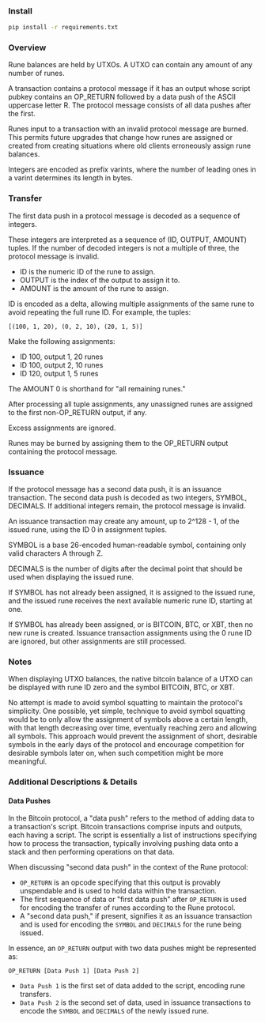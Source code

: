 ### Install

```sh
pip install -r requirements.txt
```


### Overview
Rune balances are held by UTXOs. A UTXO can contain any amount of any number of runes.

A transaction contains a protocol message if it has an output whose script pubkey contains an OP_RETURN followed by a data push of the ASCII uppercase letter R. The protocol message consists of all data pushes after the first.

Runes input to a transaction with an invalid protocol message are burned. This permits future upgrades that change how runes are assigned or created from creating situations where old clients erroneously assign rune balances.

Integers are encoded as prefix varints, where the number of leading ones in a varint determines its length in bytes.

### Transfer
The first data push in a protocol message is decoded as a sequence of integers.

These integers are interpreted as a sequence of (ID, OUTPUT, AMOUNT) tuples. If the number of decoded integers is not a multiple of three, the protocol message is invalid.

- ID is the numeric ID of the rune to assign.
- OUTPUT is the index of the output to assign it to.
- AMOUNT is the amount of the rune to assign.

ID is encoded as a delta, allowing multiple assignments of the same rune to avoid repeating the full rune ID. For example, the tuples:

```
[(100, 1, 20), (0, 2, 10), (20, 1, 5)]
```

Make the following assignments:
- ID 100, output 1, 20 runes
- ID 100, output 2, 10 runes
- ID 120, output 1, 5 runes

The AMOUNT 0 is shorthand for "all remaining runes."

After processing all tuple assignments, any unassigned runes are assigned to the first non-OP_RETURN output, if any.

Excess assignments are ignored.

Runes may be burned by assigning them to the OP_RETURN output containing the protocol message.

### Issuance
If the protocol message has a second data push, it is an issuance transaction. The second data push is decoded as two integers, SYMBOL, DECIMALS. If additional integers remain, the protocol message is invalid.

An issuance transaction may create any amount, up to 2^128 - 1, of the issued rune, using the ID 0 in assignment tuples.

SYMBOL is a base 26-encoded human-readable symbol, containing only valid characters A through Z.

DECIMALS is the number of digits after the decimal point that should be used when displaying the issued rune.

If SYMBOL has not already been assigned, it is assigned to the issued rune, and the issued rune receives the next available numeric rune ID, starting at one.

If SYMBOL has already been assigned, or is BITCOIN, BTC, or XBT, then no new rune is created. Issuance transaction assignments using the 0 rune ID are ignored, but other assignments are still processed.

### Notes
When displaying UTXO balances, the native bitcoin balance of a UTXO can be displayed with rune ID zero and the symbol BITCOIN, BTC, or XBT.

No attempt is made to avoid symbol squatting to maintain the protocol's simplicity. One possible, yet simple, technique to avoid symbol squatting would be to only allow the assignment of symbols above a certain length, with that length decreasing over time, eventually reaching zero and allowing all symbols. This approach would prevent the assignment of short, desirable symbols in the early days of the protocol and encourage competition for desirable symbols later on, when such competition might be more meaningful.


### Additional Descriptions & Details

#### Data Pushes

In the Bitcoin protocol, a "data push" refers to the method of adding data to a transaction's script. Bitcoin transactions comprise inputs and outputs, each having a script. The script is essentially a list of instructions specifying how to process the transaction, typically involving pushing data onto a stack and then performing operations on that data.

When discussing "second data push" in the context of the Rune protocol:

- `OP_RETURN` is an opcode specifying that this output is provably unspendable and is used to hold data within the transaction.
- The first sequence of data or "first data push" after `OP_RETURN` is used for encoding the transfer of runes according to the Rune protocol.
- A "second data push," if present, signifies it as an issuance transaction and is used for encoding the `SYMBOL` and `DECIMALS` for the rune being issued.

In essence, an `OP_RETURN` output with two data pushes might be represented as:
```plaintext
OP_RETURN [Data Push 1] [Data Push 2]
```
- `Data Push 1` is the first set of data added to the script, encoding rune transfers.
- `Data Push 2` is the second set of data, used in issuance transactions to encode the `SYMBOL` and `DECIMALS` of the newly issued rune.

